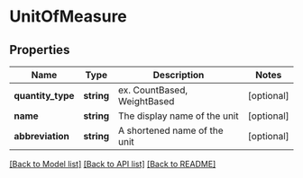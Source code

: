 # UnitOfMeasure

## Properties
Name | Type | Description | Notes
------------ | ------------- | ------------- | -------------
**quantity_type** | **string** | ex. CountBased, WeightBased | [optional] 
**name** | **string** | The display name of the unit | [optional] 
**abbreviation** | **string** | A shortened name of the unit | [optional] 

[[Back to Model list]](../../README.md#documentation-for-models) [[Back to API list]](../../README.md#documentation-for-api-endpoints) [[Back to README]](../../README.md)

